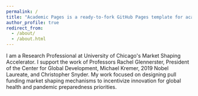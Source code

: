 ```yaml
---
permalink: /
title: "Academic Pages is a ready-to-fork GitHub Pages template for academic personal websites"
author_profile: true
redirect_from: 
  - /about/
  - /about.html
---
```


I am a Research Professional at University of Chicago's Market Shaping Accelerator. I support the work of Professors Rachel Glennerster, President of the Center for Global Development, Michael Kremer, 2019 Nobel Laureate, and Christopher Snyder. My work focused on designing pull funding market shaping mechanisms to incentivize innovation for global health and pandemic preparedness priorities. 

